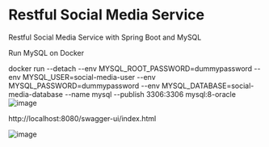 # Restful Social Media Service
Restful Social Media Service with Spring Boot and MySQL

Run MySQL on Docker

docker run 
--detach 
--env MYSQL_ROOT_PASSWORD=dummypassword
--env MYSQL_USER=social-media-user 
--env MYSQL_PASSWORD=dummypassword 
--env MYSQL_DATABASE=social-media-database 
--name mysql 
--publish 3306:3306 mysql:8-oracle![image](https://github.com/onurokkyay/RestfulSocialMediaService/assets/59628395/691c1836-cd1e-45fa-952b-48b7c714490a)


http://localhost:8080/swagger-ui/index.html

![image](https://github.com/onurokkyay/RestfulSocialMediaService/assets/59628395/5683ea31-166d-4cb1-a6d4-9702381e4573)
